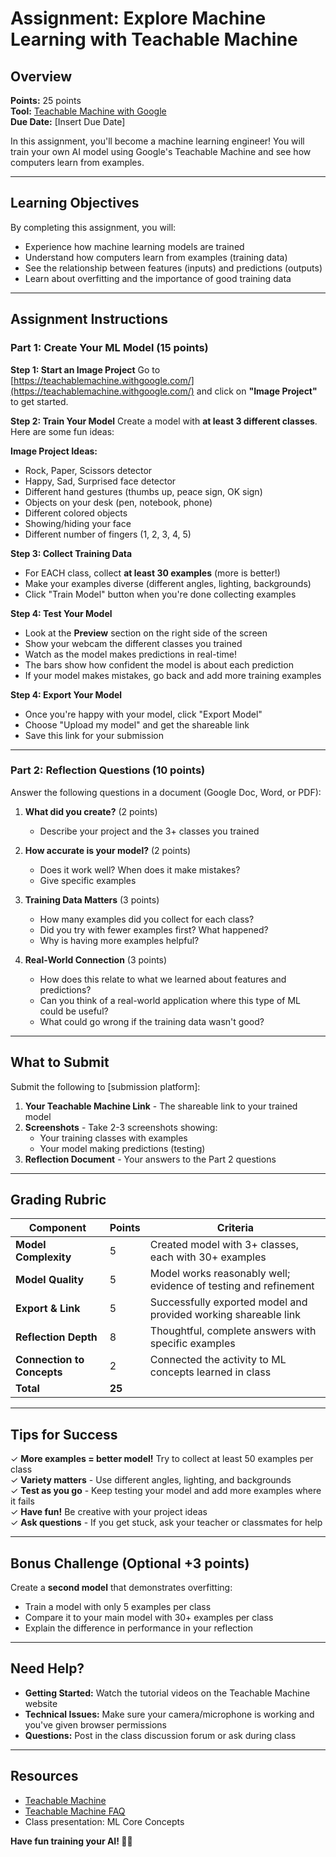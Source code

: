 # Assignment: Explore Machine Learning with Teachable Machine

## Overview
**Points:** 25 points  
**Tool:** [Teachable Machine with Google](https://teachablemachine.withgoogle.com/)  
**Due Date:** [Insert Due Date]

In this assignment, you'll become a machine learning engineer! You will train your own AI model using Google's Teachable Machine and see how computers learn from examples.

---

## Learning Objectives
By completing this assignment, you will:
- Experience how machine learning models are trained
- Understand how computers learn from examples (training data)
- See the relationship between features (inputs) and predictions (outputs)
- Learn about overfitting and the importance of good training data

---

## Assignment Instructions

### Part 1: Create Your ML Model (15 points)

**Step 1: Start an Image Project**
Go to [https://teachablemachine.withgoogle.com/](https://teachablemachine.withgoogle.com/) and click on **"Image Project"** to get started.

**Step 2: Train Your Model**
Create a model with **at least 3 different classes**. Here are some fun ideas:

**Image Project Ideas:**
- Rock, Paper, Scissors detector
- Happy, Sad, Surprised face detector
- Different hand gestures (thumbs up, peace sign, OK sign)
- Objects on your desk (pen, notebook, phone)
- Different colored objects
- Showing/hiding your face
- Different number of fingers (1, 2, 3, 4, 5)

**Step 3: Collect Training Data**
- For EACH class, collect **at least 30 examples** (more is better!)
- Make your examples diverse (different angles, lighting, backgrounds)
- Click "Train Model" button when you're done collecting examples

**Step 4: Test Your Model**
- Look at the **Preview** section on the right side of the screen
- Show your webcam the different classes you trained
- Watch as the model makes predictions in real-time!
- The bars show how confident the model is about each prediction
- If your model makes mistakes, go back and add more training examples

**Step 4: Export Your Model**
- Once you're happy with your model, click "Export Model"
- Choose "Upload my model" and get the shareable link
- Save this link for your submission

---

### Part 2: Reflection Questions (10 points)

Answer the following questions in a document (Google Doc, Word, or PDF):

1. **What did you create?** (2 points)
   - Describe your project and the 3+ classes you trained

2. **How accurate is your model?** (2 points)
   - Does it work well? When does it make mistakes?
   - Give specific examples

3. **Training Data Matters** (3 points)
   - How many examples did you collect for each class?
   - Did you try with fewer examples first? What happened?
   - Why is having more examples helpful?

4. **Real-World Connection** (3 points)
   - How does this relate to what we learned about features and predictions?
   - Can you think of a real-world application where this type of ML could be useful?
   - What could go wrong if the training data wasn't good?

---

## What to Submit

Submit the following to [submission platform]:

1. **Your Teachable Machine Link** - The shareable link to your trained model
2. **Screenshots** - Take 2-3 screenshots showing:
   - Your training classes with examples
   - Your model making predictions (testing)
3. **Reflection Document** - Your answers to the Part 2 questions

---

## Grading Rubric

| Component | Points | Criteria |
|-----------|--------|----------|
| **Model Complexity** | 5 | Created model with 3+ classes, each with 30+ examples |
| **Model Quality** | 5 | Model works reasonably well; evidence of testing and refinement |
| **Export & Link** | 5 | Successfully exported model and provided working shareable link |
| **Reflection Depth** | 8 | Thoughtful, complete answers with specific examples |
| **Connection to Concepts** | 2 | Connected the activity to ML concepts learned in class |
| **Total** | **25** | |

---

## Tips for Success

✓ **More examples = better model!** Try to collect at least 50 examples per class  
✓ **Variety matters** - Use different angles, lighting, and backgrounds  
✓ **Test as you go** - Keep testing your model and add more examples where it fails  
✓ **Have fun!** Be creative with your project ideas  
✓ **Ask questions** - If you get stuck, ask your teacher or classmates for help

---

## Bonus Challenge (Optional +3 points)

Create a **second model** that demonstrates overfitting:
- Train a model with only 5 examples per class
- Compare it to your main model with 30+ examples per class
- Explain the difference in performance in your reflection

---

## Need Help?

- **Getting Started:** Watch the tutorial videos on the Teachable Machine website
- **Technical Issues:** Make sure your camera/microphone is working and you've given browser permissions
- **Questions:** Post in the class discussion forum or ask during class

---

## Resources
- [Teachable Machine](https://teachablemachine.withgoogle.com/)
- [Teachable Machine FAQ](https://teachablemachine.withgoogle.com/faq)
- Class presentation: ML Core Concepts

**Have fun training your AI! 🤖🎉**
